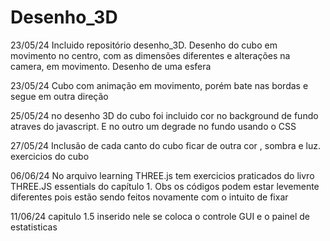 # Desenho_3D
23/05/24
Incluido repositório desenho_3D. 
Desenho do cubo em movimento no centro, com as dimensões diferentes e alterações na camera, em movimento. 
Desenho de uma esfera 

23/05/24
Cubo com animação em movimento, porém bate nas bordas e segue em outra direção 

25/05/24
no desenho 3D do cubo foi incluido cor no background de fundo atraves do javascript. E no outro um degrade no fundo usando o CSS

27/05/24
Inclusão de cada canto do cubo ficar de outra cor , sombra e luz. exercicios do cubo 

06/06/24
No arquivo learning THREE.js tem exercicios praticados do livro THREE.JS essentials do capítulo 1. Obs os códigos podem estar levemente diferentes pois estão sendo feitos novamente com o intuito de fixar 

11/06/24
capitulo 1.5 inserido nele se coloca o controle GUI e o painel de estatisticas
